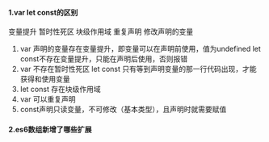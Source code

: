 #### 1.var let const的区别
变量提升
暂时性死区
块级作用域
重复声明
修改声明的变量

1. var 声明的变量存在变量提升，即变量可以在声明前使用，值为undefined
   let const不存在变量提升，只能在声明后使用，否则报错
2. var 不存在暂时性死区
   let const 只有等到声明变量的那一行代码出现，才能获得和使用变量
3. let const 存在块级作用域
4. var 可以重复声明
5. const声明只读变量，不可修改（基本类型），且声明时就需要赋值
   
#### 2.es6数组新增了哪些扩展
